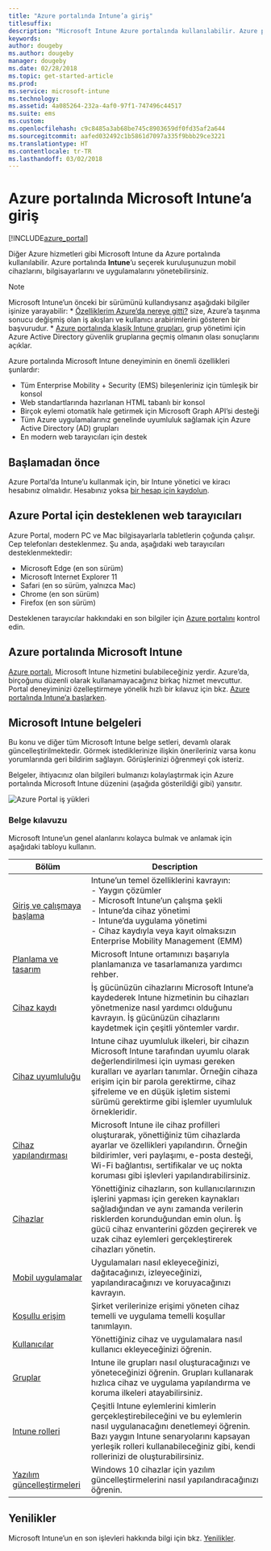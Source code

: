 ```yaml
---
title: "Azure portalında Intune’a giriş"
titlesuffix: 
description: "Microsoft Intune Azure portalında kullanılabilir. Azure portalında Intune hakkındaki temel bilgileri edinin."
keywords: 
author: dougeby
ms.author: dougeby
manager: dougeby
ms.date: 02/28/2018
ms.topic: get-started-article
ms.prod: 
ms.service: microsoft-intune
ms.technology: 
ms.assetid: 4a085264-232a-4af0-97f1-747496c44517
ms.suite: ems
ms.custom: 
ms.openlocfilehash: c9c8485a3ab68be745c8903659df0fd35af2a644
ms.sourcegitcommit: aafed032492c1b5861d7097a335f9bbb29ce3221
ms.translationtype: HT
ms.contentlocale: tr-TR
ms.lasthandoff: 03/02/2018
---
```

# <a name="introduction-to-microsoft-intune-in-the-azure-portal"></a>Azure portalında Microsoft Intune’a giriş


[!INCLUDE[azure_portal](./includes/azure_portal.md)]

Diğer Azure hizmetleri gibi Microsoft Intune da Azure portalında kullanılabilir. Azure portalında **Intune**’u seçerek kuruluşunuzun mobil cihazlarını, bilgisayarlarını ve uygulamalarını yönetebilirsiniz.

>[!NOTE] 
> Microsoft Intune’un önceki bir sürümünü kullandıysanız aşağıdaki bilgiler işinize yarayabilir:
    * [Özelliklerim Azure’da nereye gitti?](ui-changes.md) size, Azure’a taşınma sonucu değişmiş olan iş akışları ve kullanıcı arabirimlerini gösteren bir başvurudur.
    * [Azure portalında klasik Intune grupları](groups-get-started.md), grup yönetimi için Azure Active Directory güvenlik gruplarına geçmiş olmanın olası sonuçlarını açıklar.

Azure portalında Microsoft Intune deneyiminin en önemli özellikleri şunlardır:

- Tüm Enterprise Mobility + Security (EMS) bileşenleriniz için tümleşik bir konsol
- Web standartlarında hazırlanan HTML tabanlı bir konsol
- Birçok eylemi otomatik hale getirmek için Microsoft Graph API’si desteği
- Tüm Azure uygulamalarınız genelinde uyumluluk sağlamak için Azure Active Directory (AD) grupları
- En modern web tarayıcıları için destek

## <a name="before-you-start"></a>Başlamadan önce

Azure Portal’da Intune’u kullanmak için, bir Intune yönetici ve kiracı hesabınız olmalıdır. Hesabınız yoksa [bir hesap için kaydolun](https://portal.office.com/Signup/Signup.aspx?OfferId=40BE278A-DFD1-470a-9EF7-9F2596EA7FF9&dl=INTUNE_A&ali=1#0%20).

## <a name="supported-web-browsers-for-the-azure-portal"></a>Azure Portal için desteklenen web tarayıcıları

Azure Portal, modern PC ve Mac bilgisayarlarla tabletlerin çoğunda çalışır. Cep telefonları desteklenmez.
Şu anda, aşağıdaki web tarayıcıları desteklenmektedir:

- Microsoft Edge (en son sürüm)
- Microsoft Internet Explorer 11
- Safari (en so sürüm, yalnızca Mac)
- Chrome (en son sürüm)
- Firefox (en son sürüm)

Desteklenen tarayıcılar hakkındaki en son bilgiler için [Azure portalını](https://docs.microsoft.com/azure/azure-preview-portal-supported-browsers-devices) kontrol edin.

## <a name="microsoft-intune-in-the-azure-portal"></a>Azure portalında Microsoft Intune

[Azure portalı](https://portal.azure.com), Microsoft Intune hizmetini bulabileceğiniz yerdir. Azure’da, birçoğunu düzenli olarak kullanamayacağınız birkaç hizmet mevcuttur. Portal deneyiminizi özelleştirmeye yönelik hızlı bir kılavuz için bkz. [Azure portalında Intune’a başlarken](get-started-azure.md).

## <a name="the-microsoft-intune-documentation"></a>Microsoft Intune belgeleri

Bu konu ve diğer tüm Microsoft Intune belge setleri, devamlı olarak güncelleştirilmektedir. Görmek istediklerinize ilişkin önerileriniz varsa konu yorumlarında geri bildirim sağlayın. Görüşlerinizi öğrenmeyi çok isteriz.

Belgeler, ihtiyacınız olan bilgileri bulmanızı kolaylaştırmak için Azure portalında Microsoft Intune düzenini (aşağıda gösterildiği gibi) yansıtır.

![Azure Portal iş yükleri](./media/azure-portal-workloads.png)

### <a name="documentation-guide"></a>Belge kılavuzu

Microsoft Intune’un genel alanlarını kolayca bulmak ve anlamak için aşağıdaki tabloyu kullanın.

| Bölüm                                                      | Description                                                                                                                                                                                                                                                                                      |
|--------------------------------------------------------------|--------------------------------------------------------------------------------------------------------------------------------------------------------------------------------------------------------------------------------------------------------------------------------------------------|
| [Giriş ve çalışmaya başlama](introduction-intune.md)       | Intune’un temel özelliklerini kavrayın:<br /> - Yaygın çözümler<br /> - Microsoft Intune’un çalışma şekli<br /> - Intune’da cihaz yönetimi<br /> - Intune’da uygulama yönetimi<br /> - Cihaz kaydıyla veya kayıt olmaksızın Enterprise Mobility Management (EMM)                                                         |
| [Planlama ve tasarım](planning-guide.md)                         | Microsoft Intune ortamınızı başarıyla planlamanıza ve tasarlamanıza yardımcı rehber.                                                                                                                                                                                                             |
| [Cihaz kaydı](device-enrollment.md)                    | İş gücünüzün cihazlarını Microsoft Intune’a kaydederek Intune hizmetinin bu cihazları yönetmenize nasıl yardımcı olduğunu kavrayın. İş gücünüzün cihazlarını kaydetmek için çeşitli yöntemler vardır.                                                                                                         |
| [Cihaz uyumluluğu](device-compliance.md)                    | Intune cihaz uyumluluk ilkeleri, bir cihazın Microsoft Intune tarafından uyumlu olarak değerlendirilmesi için uyması gereken kuralları ve ayarları tanımlar. Örneğin cihaza erişim için bir parola gerektirme, cihaz şifreleme ve en düşük işletim sistemi sürümü gerektirme gibi işlemler uyumluluk örnekleridir. |
| [Cihaz yapılandırması](device-profiles.md)                   | Microsoft Intune ile cihaz profilleri oluşturarak, yönettiğiniz tüm cihazlarda ayarlar ve özellikleri yapılandırın. Örneğin bildirimler, veri paylaşımı, e-posta desteği, Wi-Fi bağlantısı, sertifikalar ve uç nokta koruması gibi işlevleri yapılandırabilirsiniz.              |
| [Cihazlar](device-management.md)                              | Yönettiğiniz cihazların, son kullanıcılarınızın işlerini yapması için gereken kaynakları sağladığından ve aynı zamanda verilerin risklerden korunduğundan emin olun. İş gücü cihaz envanterini gözden geçirerek ve uzak cihaz eylemleri gerçekleştirerek cihazları yönetin.                                                      |
| [Mobil uygulamalar](app-management.md)                             | Uygulamaları nasıl ekleyeceğinizi, dağıtacağınızı, izleyeceğinizi, yapılandıracağınızı ve koruyacağınızı kavrayın.                                                                                                                                                                                                                             |
| [Koşullu erişim](conditional-access.md)                  | Şirket verilerinize erişimi yöneten cihaz temelli ve uygulama temelli koşullar tanımlayın.                                                                                                                                                                                                            |
| [Kullanıcılar](users-add.md)                                        | Yönettiğiniz cihaz ve uygulamalara nasıl kullanıcı ekleyeceğinizi öğrenin.                                                                                                                                                                                                                                           |
| [Gruplar](groups-get-started.md)                              | Intune ile grupları nasıl oluşturacağınızı ve yöneteceğinizi öğrenin. Grupları kullanarak hızlıca cihaz ve uygulama yapılandırma ve koruma ilkeleri atayabilirsiniz.                                                                                                                                             |
| [Intune rolleri](role-based-access-control.md)                 | Çeşitli Intune eylemlerini kimlerin gerçekleştirebileceğini ve bu eylemlerin nasıl uygulanacağını denetlemeyi öğrenin. Bazı yaygın Intune senaryolarını kapsayan yerleşik rolleri kullanabileceğiniz gibi, kendi rollerinizi de oluşturabilirsiniz.                                                                                 |
| [Yazılım güncelleştirmeleri](windows-update-for-business-configure.md) | Windows 10 cihazlar için yazılım güncelleştirmelerini nasıl yapılandıracağınızı öğrenin.                                                                                                                                                                                                                                  |

## <a name="whats-new"></a>Yenilikler

Microsoft Intune’un en son işlevleri hakkında bilgi için bkz. [Yenilikler](whats-new.md).

